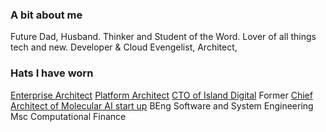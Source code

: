 ### A bit about me
Future Dad, Husband. Thinker and Student of the Word.
Lover of all things tech and new. Developer & Cloud Evengelist, Architect, 

### Hats I have worn 
[Enterprise Architect](https://www.baxterhealthcare.co.uk/)
[Platform Architect](https://www.arup.com/)
[CTO of Island Digital](https//www.islands.digital/)
Former [Chief Architect of Molecular AI start up](https://rapidbiolabs.com/)
BEng Software and System Engineering
Msc Computational Finance
